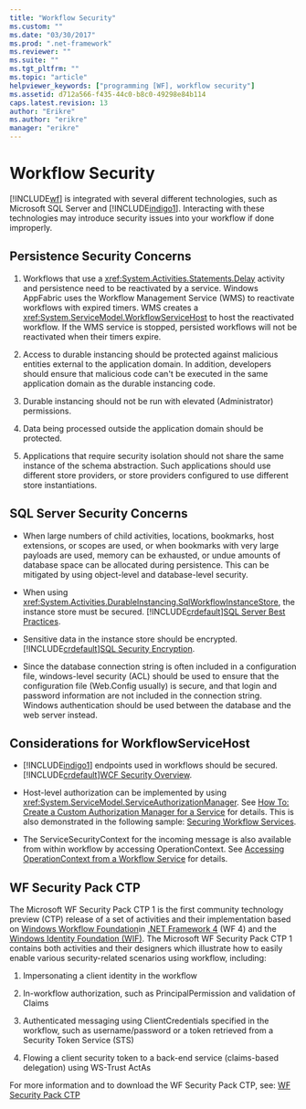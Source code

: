 ```yaml
---
title: "Workflow Security"
ms.custom: ""
ms.date: "03/30/2017"
ms.prod: ".net-framework"
ms.reviewer: ""
ms.suite: ""
ms.tgt_pltfrm: ""
ms.topic: "article"
helpviewer_keywords: ["programming [WF], workflow security"]
ms.assetid: d712a566-f435-44c0-b8c0-49298e84b114
caps.latest.revision: 13
author: "Erikre"
ms.author: "erikre"
manager: "erikre"
---
```

# Workflow Security
[!INCLUDE[wf](../../../includes/wf-md.md)] is integrated with several different technologies, such as Microsoft SQL Server and [!INCLUDE[indigo1](../../../includes/indigo1-md.md)]. Interacting with these technologies may introduce security issues into your workflow if done improperly.  
  
## Persistence Security Concerns  
  
1.  Workflows that use a <xref:System.Activities.Statements.Delay> activity and persistence need to be reactivated by a service. Windows AppFabric uses the Workflow Management Service (WMS) to reactivate workflows with expired timers. WMS creates a <xref:System.ServiceModel.WorkflowServiceHost> to host the reactivated workflow. If the WMS service is stopped, persisted workflows will not be reactivated when their timers expire.  
  
2.  Access to durable instancing should be protected against malicious entities external to the application domain. In addition, developers should ensure that malicious code can't be executed in the same application domain as the durable instancing code.  
  
3.  Durable instancing should not be run with elevated (Administrator) permissions.  
  
4.  Data being processed outside the application domain should be protected.  
  
5.  Applications that require security isolation should not share the same instance of the schema abstraction. Such applications should use different store providers, or store providers configured to use different store instantiations.  
  
## SQL Server Security Concerns  
  
-   When large numbers of child activities, locations, bookmarks, host extensions, or scopes are used, or when bookmarks with very large payloads are used, memory can be exhausted, or undue amounts of database space can be allocated during persistence. This can be mitigated by using object-level and database-level security.  
  
-   When using <xref:System.Activities.DurableInstancing.SqlWorkflowInstanceStore>, the instance store must be secured. [!INCLUDE[crdefault](../../../includes/crdefault-md.md)][SQL Server Best Practices](http://go.microsoft.com/fwlink/?LinkId=164972).  
  
-   Sensitive data in the instance store should be encrypted. [!INCLUDE[crdefault](../../../includes/crdefault-md.md)][SQL Security Encryption](http://go.microsoft.com/fwlink/?LinkId=164976).  
  
-   Since the database connection string is often included in a configuration file, windows-level security (ACL) should be used to ensure that the configuration file (Web.Config usually) is secure, and that login and password information are not included in the connection string. Windows authentication should be used between the database and the web server instead.  
  
## Considerations for WorkflowServiceHost  
  
-   [!INCLUDE[indigo1](../../../includes/indigo1-md.md)] endpoints used in workflows should be secured. [!INCLUDE[crdefault](../../../includes/crdefault-md.md)][WCF Security Overview](http://go.microsoft.com/fwlink/?LinkID=164975).  
  
-   Host-level authorization can be implemented by using <xref:System.ServiceModel.ServiceAuthorizationManager>. See [How To: Create a Custom Authorization Manager for a Service](http://go.microsoft.com/fwlink/?LinkId=192228) for details. This is also demonstrated in the following sample: [Securing Workflow Services](../../../docs/framework/windows-workflow-foundation/samples/securing-workflow-services.md).  
  
-   The ServiceSecurityContext for the incoming message is also available from within workflow by accessing OperationContext.  See [Accessing OperationContext from a Workflow Service](../../../docs/framework/wcf/feature-details/accessing-operationcontext-from-a-workflow-service.md) for details.  
  
## WF Security Pack CTP  
 The Microsoft WF Security Pack CTP 1 is the first community technology preview (CTP) release of a set of activities and their implementation based on [Windows Workflow Foundation](http://msdn.microsoft.com/netframework/aa663328.aspx)in [.NET Framework 4](http://msdn.microsoft.com/netframework/default.aspx) (WF 4) and the [Windows Identity Foundation (WIF)](http://msdn.microsoft.com/security/aa570351.aspx).  The Microsoft WF Security Pack CTP 1 contains both activities and their designers which illustrate how to easily enable various security-related scenarios using workflow, including:  
  
1.  Impersonating a client identity in the workflow  
  
2.  In-workflow authorization, such as PrincipalPermission and validation of Claims  
  
3.  Authenticated messaging using ClientCredentials specified in the workflow, such as username/password or a token retrieved from a Security Token Service (STS)  
  
4.  Flowing a client security token to a back-end service (claims-based delegation) using WS-Trust ActAs  
  
 For more information and to download the WF Security Pack CTP, see: [WF Security Pack CTP](http://wf.codeplex.com/releases/view/48114)
